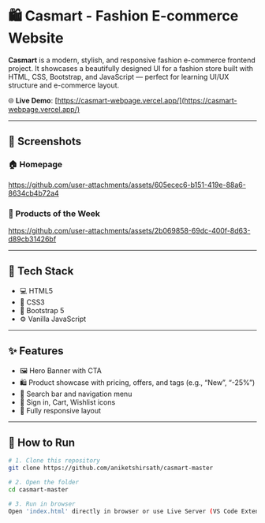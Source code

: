 # 🛍️ Casmart - Fashion E-commerce Website

**Casmart** is a modern, stylish, and responsive fashion e-commerce frontend project. It showcases a beautifully designed UI for a fashion store built with HTML, CSS, Bootstrap, and JavaScript — perfect for learning UI/UX structure and e-commerce layout.

🌐 **Live Demo**: [https://casmart-webpage.vercel.app/](https://casmart-webpage.vercel.app/)

---

## 📸 Screenshots

### 🏠 Homepage
https://github.com/user-attachments/assets/605ecec6-b151-419e-88a6-8634cb4b72a4

### 🛒 Products of the Week
https://github.com/user-attachments/assets/2b069858-69dc-400f-8d63-d89cb31426bf


---

## 🔧 Tech Stack

- 💻 HTML5
- 🎨 CSS3
- 🧩 Bootstrap 5
- ⚙️ Vanilla JavaScript

---

## ✨ Features

- 🖼️ Hero Banner with CTA
- 🛍️ Product showcase with pricing, offers, and tags (e.g., “New”, “-25%”)
- 🔎 Search bar and navigation menu
- 👤 Sign in, Cart, Wishlist icons
- 📱 Fully responsive layout

---

## 🚀 How to Run

```bash
# 1. Clone this repository
git clone https://github.com/aniketshirsath/casmart-master

# 2. Open the folder
cd casmart-master

# 3. Run in browser
Open 'index.html' directly in browser or use Live Server (VS Code Extension)
